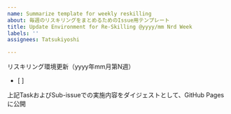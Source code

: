 ```yaml
---
name: Summarize template for weekly reskilling
about: 毎週のリスキリングをまとめるためのIssue用テンプレート
title: Update Environment for Re-Skilling @yyyy/mm Nrd Week
labels: ''
assignees: Tatsukiyoshi

---
```


リスキリング環境更新（yyyy年mm月第N週）
- [ ]

上記TaskおよびSub-issueでの実施内容をダイジェストとして、GitHub Pagesに公開
